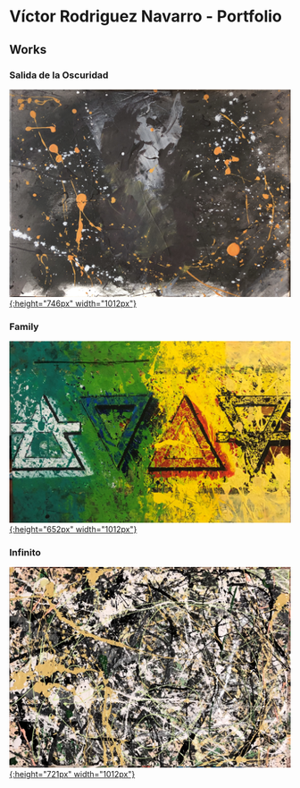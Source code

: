 # Víctor Rodriguez Navarro - Portfolio

## Works 

### Salida de la Oscuridad

[![Salida de la Oscuridad](./2021/img/01/original.JPG){:height="746px" width="1012px"}](./2021/01-salida-de-la-oscuridad)

### Family

[![Family](./2021/img/02/Family.jpg){:height="652px" width="1012px"}](./2021/02-family)

### Infinito

[![Infinito](./2021/img/03/Infinito.jpg){:height="721px" width="1012px"}](./2021/03)

